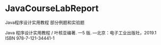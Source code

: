 # JavaCourseLabReport
 Java程序设计实用教程 部分例题和实验题
 
Java 程序设计实用教程 / 叶核亚编著. 一5 版. —北京：电子工业出版社，2019.1
ISBN 978-7-121-34441-1
